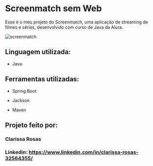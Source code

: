 # Screenmatch sem Web

Esse é o meu projeto do Screenmatch, uma aplicação de streaming de filmes e séries, desenvolvido com curso de Java da Alura.

![screenmatch](https://github.com/clarissa-rosas/screenmatch-sem-web/assets/143567920/3c119b6d-31e8-4044-b427-d39d7c62ab3b)


## Linguagem utilizada:

* Java
  
## Ferramentas utilizadas:

* Spring Boot

* Jackson

* Maven

## Projeto feito por:

### Clarissa Rosas

### Linkedin: https://www.linkedin.com/in/clarissa-rosas-32564355/

